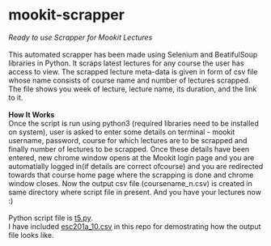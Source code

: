 # mookit-scrapper
*Ready to use Scrapper for Mookit Lectures*
\
\
This automated scrapper has been made using Selenium and BeatifulSoup libraries in Python. 
It scraps latest lectures for any course the user has access to view. The scrapped lecture meta-data is given in form of csv file whose name consists of course name
and number of lectures scrapped. The file shows you week of lecture, lecture name, its duration, and the link to it.
\
\
**How It Works**
\
Once the script is run using python3 (required libraries need to be installed on system), user is asked to enter some details on terminal - mookit username, password, course for which lectures are to be scrapped and finally number of lectures to be scrapped. Once these details have been entered, new chrome window opens 
at the Mookit login page and you are automatially logged in(if details are correct ofcourse) and you are redirected towards that course home page where the scrapping is done and chrome window closes. Now the output csv file (coursename_n.csv) is created in same directory where script file in present. And you have your lectures now :)
\
\
Python script file is [t5.py](https://github.com/harshit-bansal18/mookit-scrapper/blob/main/t5.py).
\
I have included [esc201a_10.csv](https://github.com/harshit-bansal18/mookit-scrapper/blob/main/esc201a_10.csv) in this repo for demostrating how the output file looks like.

